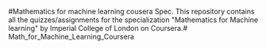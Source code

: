 #Mathematics for machine learning cousera Spec.
This repository contains all the quizzes/assignments for the specialization "Mathematics for Machine learning" by Imperial College of London on Coursera.# Math_for_Machine_Learning_Coursera
